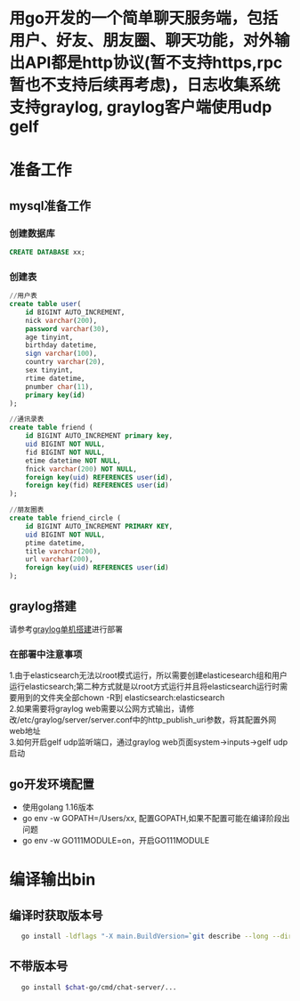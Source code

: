 <h1>用go开发的一个简单聊天服务端，包括用户、好友、朋友圈、聊天功能，对外输出API都是http协议(暂不支持https,rpc暂也不支持后续再考虑)，日志收集系统支持graylog, graylog客户端使用udp gelf

# 准备工作

## mysql准备工作

### 创建数据库
```sql
CREATE DATABASE xx;
```
### 创建表
```sql
//用户表
create table user(
	id BIGINT AUTO_INCREMENT,
	nick varchar(200),
	password varchar(30),
	age tinyint,
	birthday datetime,
	sign varchar(100),
	country varchar(20),
	sex tinyint,
	rtime datetime,
	pnumber char(11),
	primary key(id)
);

//通讯录表
create table friend (
	id BIGINT AUTO_INCREMENT primary key,
	uid BIGINT NOT NULL,
	fid BIGINT NOT NULL,
	etime datetime NOT NULL,
	fnick varchar(200) NOT NULL,
	foreign key(uid) REFERENCES user(id),
	foreign key(fid) REFERENCES user(id)
);

//朋友圈表
create table friend_circle (
	id BIGINT AUTO_INCREMENT PRIMARY KEY,
	uid BIGINT NOT NULL,
	ptime datetime,
	title varchar(200),
	url varchar(200),
	foreign key(uid) REFERENCES user(id)
);

```

## graylog搭建
请参考[graylog单机搭建](https://cloud.tencent.com/developer/article/1628850)进行部署
### 在部署中注意事项
1.由于elasticsearch无法以root模式运行，所以需要创建elasticesearch组和用户运行elasticsearch;第二种方式就是以root方式运行并且将elasticsearch运行时需要用到的文件夹全部chown -R到
elasticsearch:elasticsearch<br/>
2.如果需要将graylog web需要以公网方式输出，请修改/etc/graylog/server/server.conf中的http_publish_uri参数，将其配置外网web地址<br/>
3.如何开启gelf udp监听端口，通过graylog web页面system->inputs->gelf udp启动<br/>

## go开发环境配置
* 使用golang 1.16版本
* go env -w GOPATH=/Users/xx, 配置GOPATH,如果不配置可能在编译阶段出问题
* go env -w GO111MODULE=on，开启GO111MODULE

# 编译输出bin

## 编译时获取版本号
 ```bash
    go install -ldflags "-X main.BuildVersion=`git describe --long --dirty`" $chat-go/cmd/chat-server/...
 ```
 
 ## 不带版本号
 ```bash
    go install $chat-go/cmd/chat-server/...
 ```

